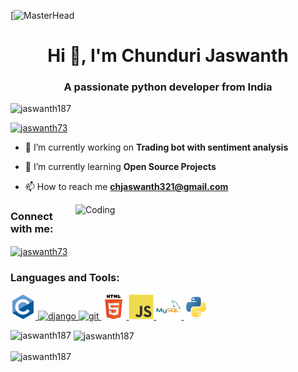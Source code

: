 [![MasterHead](https://media-exp1.licdn.com/dms/image/D5616AQH9i0oGzthtSw/profile-displaybackgroundimage-shrink_350_1400/0/1663173187946?e=1671062400&v=beta&t=xahjksW7fTEvygQ7aGXne6FXpK-1E_BDV4lAxIQhMSw)
<h1 align="center">Hi 👋, I'm Chunduri Jaswanth</h1>
<h3 align="center">A passionate python developer from India</h3>

<p align="left"> <img src="https://komarev.com/ghpvc/?username=jaswanth187&label=Profile%20views&color=0e75b6&style=flat" alt="jaswanth187" /> </p>

<p align="left"> <a href="https://twitter.com/jaswanth73" target="blank"><img src="https://img.shields.io/twitter/follow/jaswanth73?logo=twitter&style=for-the-badge" alt="jaswanth73" /></a> </p>

- 🔭 I’m currently working on **Trading bot with sentiment analysis**

- 🌱 I’m currently learning **Open Source Projects**

- 📫 How to reach me **chjaswanth321@gmail.com**
<img align="right" alt="Coding" width="400" src="https://cdn.dribbble.com/users/116207/screenshots/3848914/programmer.gif">
<h3 align="left">Connect with me:</h3>
<p align="left">
<a href="https://twitter.com/jaswanth73" target="blank"><img align="center" src="https://raw.githubusercontent.com/rahuldkjain/github-profile-readme-generator/master/src/images/icons/Social/twitter.svg" alt="jaswanth73" height="30" width="40" /></a>
</p>

<h3 align="left">Languages and Tools:</h3>
<p align="left"> <a href="https://www.cprogramming.com/" target="_blank" rel="noreferrer"> <img src="https://raw.githubusercontent.com/devicons/devicon/master/icons/c/c-original.svg" alt="c" width="40" height="40"/> </a> <a href="https://www.djangoproject.com/" target="_blank" rel="noreferrer"> <img src="https://cdn.worldvectorlogo.com/logos/django.svg" alt="django" width="40" height="40"/> </a> <a href="https://git-scm.com/" target="_blank" rel="noreferrer"> <img src="https://www.vectorlogo.zone/logos/git-scm/git-scm-icon.svg" alt="git" width="40" height="40"/> </a> <a href="https://www.w3.org/html/" target="_blank" rel="noreferrer"> <img src="https://raw.githubusercontent.com/devicons/devicon/master/icons/html5/html5-original-wordmark.svg" alt="html5" width="40" height="40"/> </a> <a href="https://developer.mozilla.org/en-US/docs/Web/JavaScript" target="_blank" rel="noreferrer"> <img src="https://raw.githubusercontent.com/devicons/devicon/master/icons/javascript/javascript-original.svg" alt="javascript" width="40" height="40"/> </a> <a href="https://www.mysql.com/" target="_blank" rel="noreferrer"> <img src="https://raw.githubusercontent.com/devicons/devicon/master/icons/mysql/mysql-original-wordmark.svg" alt="mysql" width="40" height="40"/> </a> <a href="https://www.python.org" target="_blank" rel="noreferrer"> <img src="https://raw.githubusercontent.com/devicons/devicon/master/icons/python/python-original.svg" alt="python" width="40" height="40"/> </a> </p>

<p><img align="left" src="https://github-readme-stats.vercel.app/api/top-langs?username=jaswanth187&show_icons=true&locale=en&layout=compact" alt="jaswanth187" /></p>

<p>&nbsp;<img align="center" src="https://github-readme-stats.vercel.app/api?username=jaswanth187&show_icons=true&locale=en" alt="jaswanth187" /></p>

<p><img align="center" src="https://github-readme-streak-stats.herokuapp.com/?user=jaswanth187&" alt="jaswanth187" /></p>

